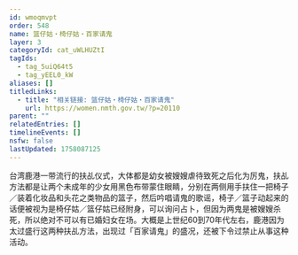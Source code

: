 ```yaml
---
id: wmoqmvpt
order: 548
name: 篮仔姑・椅仔姑・百家请鬼
layer: 3
categoryId: cat_uWLHUZtI
tagIds:
  - tag_5uiQ64t5
  - tag_yEEL0_kW
aliases: []
titledLinks:
  - title: "相关链接: 篮仔姑・椅仔姑・百家请鬼"
    url: https://women.nmth.gov.tw/?p=20110
parent: ""
relatedEntries: []
timelineEvents: []
nsfw: false
lastUpdated: 1758087125
---
```


台湾鹿港一带流行的扶乩仪式，大体都是幼女被嫂嫂虐待致死之后化为厉鬼，扶乩方法都是让两个未成年的少女用黑色布带蒙住眼睛，分别在两侧用手扶住一把椅子／装着化妆品和头花之类物品的篮子，然后吟唱请鬼的歌谣，椅子／篮子动起来的话便被视为是椅仔姑／篮仔姑已经附身，可以询问占卜，但因为两鬼是被嫂嫂杀死，所以绝对不可以有已婚妇女在场。大概是上世纪60到70年代左右，鹿港因为太过盛行这两种扶乩方法，出现过「百家请鬼」的盛况，还被下令过禁止从事这种活动。